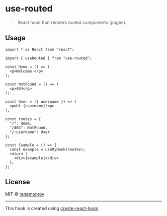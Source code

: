 # use-routed

> React hook that renders routed components (pages).

<!-- [![NPM](https://img.shields.io/npm/v/use-routed.svg)](https://www.npmjs.com/package/use-routed) [![JavaScript Style Guide](https://img.shields.io/badge/code_style-standard-brightgreen.svg)](https://standardjs.com) -->

<!-- ## Install

```bash
npm install --save use-routed
``` -->

## Usage

```tsx
import * as React from "react";

import { useRouted } from "use-routed";

const Home = () => (
  <p>Welcome!</p>
);

const NotFound = () => (
  <p>404</p>
);

const User = ({ username }) => (
  <p>Hi {username}!<p>
);

const routes = {
  "/": Home,
  "/404": NotFound,
  "/:username": User
};

const Example = () => {
  const example = useMyHook(routes);
  return (
    <div>{example}</div>
  );
};
```

## License

MIT © [renemonroy](https://github.com/renemonroy)

---

This hook is created using [create-react-hook](https://github.com/hermanya/create-react-hook).
